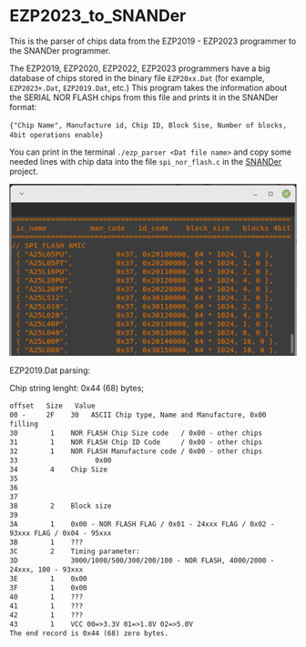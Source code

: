 # EZP2023_to_SNANDer
This is the parser of chips data from the EZP2019 - EZP2023 programmer to the SNANDer programmer.

The EZP2019, EZP2020, EZP2022, EZP2023 programmers have a big database of chips 
stored in the binary file `EZP20xx.Dat` (for example, `EZP2023+.Dat`, `EZP2019.Dat`, etc.) 
This program takes the information about the SERIAL NOR FLASH chips from this file 
and prints it in the SNANDer format:

`{"Chip Name", Manufacture id, Chip ID, Block Sise, Number of blocks, 4bit operations enable}`

You can print in the terminal `./ezp_parser <Dat file name>` and copy some needed lines with chip data into the file `spi_nor_flash.c` 
in the [SNANDer](https://github.com/McMCCRU/SNANDer) project.  

 ![The screenshot](https://github.com/bigbigmdm/EZP2023_to_SNANDer/raw/main/ezp_parser.png)  

EZP2019.Dat parsing:

Chip string lenght: 0x44 (68) bytes;

```
offset	 Size   Value
00 -     2F    30	ASCII Chip type, Name and Manufacture, 0x00 filling
30        1    NOR FLASH Chip Size code   / 0x00 - other chips
31        1    NOR FLASH Chip ID Code     / 0x00 - other chips
32        1    NOR FLASH Manufacture code / 0x00 - other chips
33	 		         0x00
34        4	   Chip Size
35 	
36 	  
37 
38        2	   Block size
39 
3A        1	   0x00 - NOR FLASH FLAG / 0x01 - 24xxx FLAG / 0x02 - 93xxx FLAG / 0x04 - 95xxx
3B        1	   ???
3C        2	   Timing parameter:
3D             3000/1000/500/300/200/100 - NOR FLASH, 4000/2000 - 24xxx, 100 - 93xxx
3E        1	   0x00
3F        1	   0x00
40        1	   ???
41        1	   ???
42        1	   ???
43        1	   VCC 00=>3.3V 01=>1.8V 02=>5.0V
The end record is 0x44 (68) zero bytes.
```
